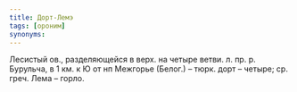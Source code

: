 ```yaml
---
title: Дорт-Лемэ
tags: [ороним]
synonyms:
---
```


Лесистый ов., разделяющейся в верх. на четыре ветви. л. пр. р. Бурульча, в 1 км.
к Ю от нп Межгорье (Белог.) – тюрк. дорт – четыре; ср. греч. Лема – горло.
